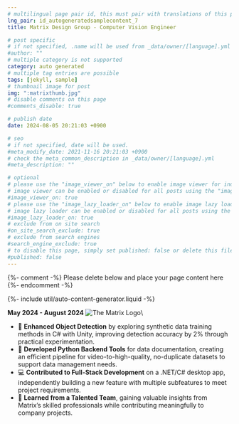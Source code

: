 ```yaml
---
# multilingual page pair id, this must pair with translations of this page. (This name must be unique)
lng_pair: id_autogeneratedsamplecontent_7
title: Matrix Design Group - Computer Vision Engineer

# post specific
# if not specified, .name will be used from _data/owner/[language].yml
#author: ""
# multiple category is not supported
category: auto generated
# multiple tag entries are possible
tags: [jekyll, sample]
# thumbnail image for post
img: ":matrixthumb.jpg"
# disable comments on this page
#comments_disable: true

# publish date
date: 2024-08-05 20:21:03 +0900

# seo
# if not specified, date will be used.
#meta_modify_date: 2021-11-16 20:21:03 +0900
# check the meta_common_description in _data/owner/[language].yml
#meta_description: ""

# optional
# please use the "image_viewer_on" below to enable image viewer for individual pages or posts (_posts/ or [language]/_posts folders).
# image viewer can be enabled or disabled for all posts using the "image_viewer_posts: true" setting in _data/conf/main.yml.
#image_viewer_on: true
# please use the "image_lazy_loader_on" below to enable image lazy loader for individual pages or posts (_posts/ or [language]/_posts folders).
# image lazy loader can be enabled or disabled for all posts using the "image_lazy_loader_posts: true" setting in _data/conf/main.yml.
#image_lazy_loader_on: true
# exclude from on site search
#on_site_search_exclude: true
# exclude from search engines
#search_engine_exclude: true
# to disable this page, simply set published: false or delete this file
#published: false
---
```


{%- comment -%} Please delete below and place your page content here {%- endcomment -%}

{%- include util/auto-content-generator.liquid -%}

<!-- outline-start -->

**May 2024 - August 2024**
![The Matrix Logo](:matrixthumb.jpg)\

- 📸 **Enhanced Object Detection** by exploring synthetic data training methods in C# with Unity, improving detection accuracy by 2% through practical experimentation.  
- 🐍 **Developed Python Backend Tools** for data documentation, creating an efficient pipeline for video-to-high-quality, no-duplicate datasets to support data management needs.  
- 💻 **Contributed to Full-Stack Development** on a .NET/C# desktop app, independently building a new feature with multiple subfeatures to meet project requirements.  
- 🤝 **Learned from a Talented Team**, gaining valuable insights from Matrix’s skilled professionals while contributing meaningfully to company projects.


<!-- outline-end -->

